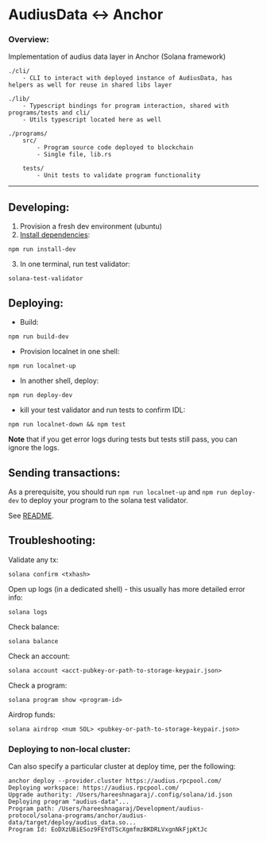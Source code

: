 # AudiusData <-> Anchor

### Overview:

Implementation of audius data layer in Anchor (Solana framework)

```
./cli/
    - CLI to interact with deployed instance of AudiusData, has helpers as well for reuse in shared libs layer

./lib/
    - Typescript bindings for program interaction, shared with programs/tests and cli/
    - Utils typescript located here as well

./programs/
    src/
        - Program source code deployed to blockchain
        - Single file, lib.rs

    tests/
        - Unit tests to validate program functionality
```

---

## Developing:

1. Provision a fresh dev environment (ubuntu)
2. [Install dependencies](https://project-serum.github.io/anchor/getting-started/installation.html):
```
npm run install-dev
```
3. In one terminal, run test validator: 
```
solana-test-validator
```

## Deploying:

- Build:
```
npm run build-dev
```
- Provision localnet in one shell:
```
npm run localnet-up
```
- In another shell, deploy:
```
npm run deploy-dev
```
- kill your test validator and run tests to confirm IDL:
```
npm run localnet-down && npm test
```
**Note** that if you get error logs during tests but tests still pass, you can ignore the logs.

## Sending transactions:
As a prerequisite, you should run `npm run localnet-up` and `npm run deploy-dev` to deploy your program to the solana test validator.

See [README](cli/README.md).

## Troubleshooting:
Validate any tx:
```
solana confirm <txhash>
```

Open up logs (in a dedicated shell) - this usually has more detailed error info:
```
solana logs
```

Check balance:
```
solana balance
```

Check an account: 
```
solana account <acct-pubkey-or-path-to-storage-keypair.json>
```

Check a program:
```
solana program show <program-id>
```

Airdrop funds:
```
solana airdrop <num SOL> <pubkey-or-path-to-storage-keypair.json>
```

### Deploying to non-local cluster:
Can also specify a particular cluster at deploy time, per the following:

```
anchor deploy --provider.cluster https://audius.rpcpool.com/
Deploying workspace: https://audius.rpcpool.com/
Upgrade authority: /Users/hareeshnagaraj/.config/solana/id.json
Deploying program "audius-data"...
Program path: /Users/hareeshnagaraj/Development/audius-protocol/solana-programs/anchor/audius-data/target/deploy/audius_data.so...
Program Id: EoDXzUBiESoz9FEYdTScXgmfmzBKDRLVxgnNkFjpKtJc
```
